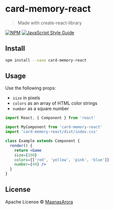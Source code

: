 # card-memory-react

> Made with create-react-library

[![NPM](https://img.shields.io/npm/v/card-memory-react.svg)](https://www.npmjs.com/package/card-memory-react) [![JavaScript Style Guide](https://img.shields.io/badge/code_style-standard-brightgreen.svg)](https://standardjs.com)

## Install

```bash
npm install --save card-memory-react
```

## Usage

Use the following props:

- `size` in pixels
- `colors` as an array of HTML color strings
- `number` as a square number

```jsx
import React, { Component } from 'react'

import MyComponent from 'card-memory-react'
import 'card-memory-react/dist/index.css'

class Example extends Component {
  render() {
    return <Game
    size={100}
    colors={['red', 'yellow', 'pink', 'blue']}
    number={49} />
  }
}
```

## License

Apache License © [MaanasArora](https://github.com/MaanasArora)
